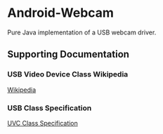 Android-Webcam
==============

Pure Java implementation of a USB webcam driver.

## Supporting Documentation
### USB Video Device Class Wikipedia
[Wikipedia](http://en.wikipedia.org/wiki/USB_video_device_class)
### USB Class Specification
[UVC Class Specification](http://www.usb.org/developers/devclass_docs/USB_Video_Class_1_5.zip)
